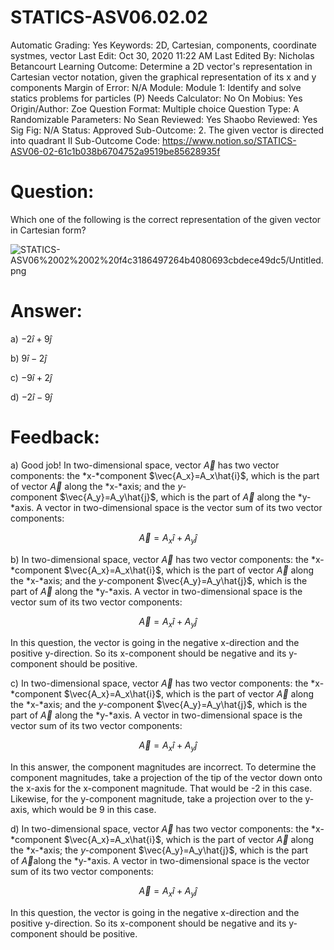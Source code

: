 # STATICS-ASV06.02.02

Automatic Grading: Yes
Keywords: 2D, Cartesian, components, coordinate systmes, vector
Last Edit: Oct 30, 2020 11:22 AM
Last Edited By: Nicholas Betancourt
Learning Outcome: Determine a 2D vector's representation in Cartesian vector notation, given the graphical representation of its x and y components
Margin of Error: N/A
Module: Module 1: Identify and solve statics problems for particles (P)
Needs Calculator: No
On Mobius: Yes
Origin/Author: Zoe
Question Format: Multiple choice
Question Type: A
Randomizable Parameters: No
Sean Reviewed: Yes
Shaobo Reviewed: Yes
Sig Fig: N/A
Status: Approved
Sub-Outcome: 2. The given vector is directed into quadrant II 
Sub-Outcome Code: https://www.notion.so/STATICS-ASV06-02-61c1b038b6704752a9519be85628935f

# Question:

Which one of the following is the correct representation of the given vector in Cartesian form?

![STATICS-ASV06%2002%2002%20f4c3186497264b4080693cbdece49dc5/Untitled.png](STATICS-ASV06%2002%2002%20f4c3186497264b4080693cbdece49dc5/Untitled.png)

# Answer:

a) $-2\hat{i}+9\hat{j}$

b) $9\hat{i}-2\hat{j}$

c) $-9\hat{i}+2\hat{j}$

d) $-2\hat{i}-9\hat{j}$

# Feedback:

a) Good job! In two-dimensional space, vector $\vec{A}$ has two vector components: the *x-*component $\vec{A_x}=A_x\hat{i}$, which is the part of vector $\vec{A}$ along the *x-*axis; and the *y-c*omponent $\vec{A_y}=A_y\hat{j}$, which is the part of $\vec{A}$ along the *y-*axis. A vector in two-dimensional space is the vector sum of its two vector components:

$$\vec{A}=A_x\hat{i}+A_y\hat{j}$$

b) In two-dimensional space, vector $\vec{A}$ has two vector components: the *x-*component $\vec{A_x}=A_x\hat{i}$, which is the part of vector $\vec{A}$ along the *x-*axis; and the *y-c*omponent $\vec{A_y}=A_y\hat{j}$, which is the part of $\vec{A}$ along the *y-*axis. A vector in two-dimensional space is the vector sum of its two vector components:

$$\vec{A}=A_x\hat{i}+A_y\hat{j}$$

In this question, the vector is going in the negative x-direction and the positive y-direction. So its x-component should be negative and its y-component should be positive.

c) In two-dimensional space, vector $\vec{A}$ has two vector components: the *x-*component $\vec{A_x}=A_x\hat{i}$, which is the part of vector $\vec{A}$ along the *x-*axis; and the *y-c*omponent $\vec{A_y}=A_y\hat{j}$, which is the part of $\vec{A}$ along the *y-*axis. A vector in two-dimensional space is the vector sum of its two vector components:

$$\vec{A}=A_x\hat{i}+A_y\hat{j}$$

In this answer, the component magnitudes are incorrect.  To determine the component magnitudes, take a projection of the tip of the vector down onto the x-axis for the x-component magnitude.  That would be -2 in this case.  Likewise, for the y-component magnitude, take a projection over to the y-axis, which would be 9 in this case.   

d) In two-dimensional space, vector $\vec{A}$ has two vector components: the *x-*component $\vec{A_x}=A_x\hat{i}$, which is the part of vector $\vec{A}$ along the *x-*axis; the *y-c*omponent $\vec{A_y}=A_y\hat{j}$, which is the part of $\vec{A}$along the *y-*axis. A vector in two-dimensional space is the vector sum of its two vector components:

$$\vec{A}=A_x\hat{i}+A_y\hat{j}$$

In this question, the vector is going in the negative x-direction and the positive y-direction. So its x-component should be negative and its y-component should be positive.